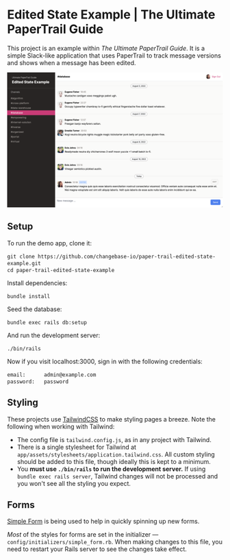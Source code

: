 # Edited State Example | The Ultimate PaperTrail Guide

This project is an example within _The Ultimate PaperTrail Guide_. It is a simple Slack-like application that uses PaperTrail to track message versions and shows when a message has been edited.

![PaperTrail Edited State Example Screenshot](./docs/messages-screenshot.png)

## Setup

To run the demo app, clone it:

    git clone https://github.com/changebase-io/paper-trail-edited-state-example.git
    cd paper-trail-edited-state-example

Install dependencies:

    bundle install

Seed the database:

    bundle exec rails db:setup

And run the development server:

    ./bin/rails

Now if you visit localhost:3000, sign in with the following credentials:

    email:      admin@example.com
    password:   password

## Styling

These projects use [TailwindCSS](https://tailwindcss.com/) to make styling pages a breeze. Note the following when working with Tailwind:

- The config file is `tailwind.config.js`, as in any project with Tailwind.
- There is a single stylesheet for Tailwind at `app/assets/stylesheets/application.tailwind.css`. All custom styling should be added to this file, though ideally this is kept to a minimum.
- You **must use `./bin/rails` to run the development server.** If using `bundle exec rails server`, Tailwind changes will not be processed and you won't see all the styling you expect.

## Forms

[Simple Form](https://github.com/heartcombo/simple_form) is being used to help in quickly spinning up new forms.

_Most_ of the styles for forms are set in the initializer — `config/initializers/simple_form.rb`. When making changes to this file, you need to restart your Rails server to see the changes take effect.
